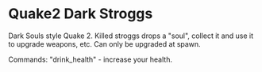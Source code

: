 # Quake2 Dark Stroggs

Dark Souls style Quake 2.
Killed stroggs drops a "soul", collect it and use it to upgrade weapons, etc.
Can only be upgraded at spawn.

Commands:
"drink_health" - increase your health. 
